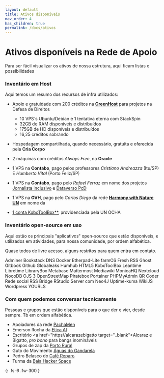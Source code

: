 ```yaml
---
layout: default
title: Ativos disponíveis
nav_order: 4
has_children: true
permalink: /docs/ativos
---
```


# Ativos disponíveis na Rede de Apoio

Para ser fácil visualizar os ativos de nossa estrutura, aqui ficam listas e possibilidades

### Inventário em Host
Aqui temos um resumo dos recursos de infra utilizados:

- Apoio e gratuidade com 200 créditos na <a href="https://greenhost.com" target="_blank">**GreenHost**</a> para projetos na Defesa de Direitos
    - 10 VPS´s Ubuntu/Debian e 1 tentativa eterna com StackSpin
    - 32GB de RAM disponíveis e distribuídos
    - 175GB de HD disponíveis e distribuídos
    - 16,25 créditos sobrando

- Hospedagem compartilhada, quando necessário, gratuita e oferecida pela **Cria Corpo**

- 2 máquinas com créditos *Always Free*, na **Oracle**

- 1 VPS na **Contabo**, pago pelos professores *Cristiano Andreazza* (Itu/SP) E *Humberto Vital* (Porto Feliz/SP)

- 1 VPS na **Contabo**, pago pelo *Rafael Ferraz* em nome dos projetos <a href="https://jornalistainclusivo.com" target="_blank">Jornalista Inclusivo</a> e <a href="https://pcd.dataverso.org" target="_blank">Dataverso PcD</a>

- 1 VPS na **OVH**, pago pelo *Carlos Diego* da rede <a href="https://nas.aguas.ml/cdiego-hwn" target="_blank">**Harmony with Nature UN**</a> em nome da <a href>

- 1 conta <a href="https://kobotoolbox.org" target="_blank">KoboToolBox**</a>, providenciada pela UN OCHA




### Inventário open-source em uso
Aqui estão os principais "aplicativos" open-source que estão disponíveis, e utilizados em atividades, para nossa comunidade, por ordem alfabética.

Quase todos de livre acesso, alguns restritos para quem entra em contato.

Adminer
Bookstack
DNS
Docker
Etherpad-Lite
farmOS
Fresh RSS
Ghost
Gitbook
Github
Globaleaks
Humhub
HTML5
KoboToolBox
Leantime
Libretime
LibraryBox
Metabase
Mattermost
Mediawiki
MonicaHQ
Nextcloud
NocoDB
OJS 3
OpenStreetMap
Piratebox
Portainer
PHPMyAdmin
QR Coder
Rede social
RSS Bridge
RStudio Server com Neo4J
Uptime-kuma
WikiJS
Wordpress
YOURLS




### Com quem podemos conversar tecnicamente
Pessoas e grupos que estão disponíveis para o que der e vier, desde sempre. Tb em ordem alfabética.

- Apoiadores da rede <a href="https://pacha.men" target="_blank">PachaMen</a>
- Emerson Rocha da <a href="https://etica.ai" target="_blank">Etica AI</a>
- Escritório <a href="https//alcarazebigatto target="_blank">Alcaraz e Bigatto</a>, *pro bono* para bangs inomináveis
- Grupos de zap da <a href="https://portorural.com.br" target="_blank">Porto Rural</a>
- Guto do Movimento <a href="https://aguasdogandarela.org.br" target="_blank">Águas do Gandarela</a>
- Pedro Belasco do <a href="https://pt-br.facebook.com/cafe.reparo/" target="_blank">Café Reparo</a>
- Turma da <a href="https://baiahacker.space" target="_blank">Baia Hacker Space</a>


{: .fs-6 .fw-300 }